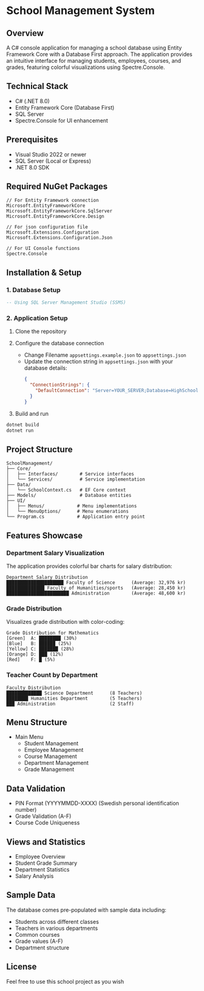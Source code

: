 ﻿# School Management System

## Overview
A C# console application for managing a school database using Entity Framework Core with a Database First approach. The application provides an intuitive interface for managing students, employees, courses, and grades, featuring colorful visualizations using Spectre.Console.

## Technical Stack
- C# (.NET 8.0)
- Entity Framework Core (Database First)
- SQL Server
- Spectre.Console for UI enhancement

## Prerequisites
- Visual Studio 2022 or newer
- SQL Server (Local or Express)
- .NET 8.0 SDK

## Required NuGet Packages
```shell
// For Entity Framework connection
Microsoft.EntityFrameworkCore
Microsoft.EntityFrameworkCore.SqlServer
Microsoft.EntityFrameworkCore.Design

// For json configuration file
Microsoft.Extensions.Configuration
Microsoft.Extensions.Configuration.Json

// For UI Console functions 
Spectre.Console
```

## Installation & Setup

### 1. Database Setup
```sql
-- Using SQL Server Management Studio (SSMS)
```

### 2. Application Setup
1. Clone the repository

2. Configure the database connection
   - Change Filename `appsettings.example.json` to `appsettings.json`
   - Update the connection string in `appsettings.json` with your database details:
     ```json
     {
       "ConnectionStrings": {
         "DefaultConnection": "Server=YOUR_SERVER;Database=HighSchool;Trusted_Connection=True;TrustServerCertificate=True;"
       }
     }
     ```

3. Build and run
```bash
dotnet build
dotnet run
```

## Project Structure
```
SchoolManagement/
├── Core/
│   ├── Interfaces/        # Service interfaces
│   └── Services/          # Service implementation
├── Data/
│   └── SchoolContext.cs   # EF Core context
├── Models/                # Database entities
├── UI/
│   ├── Menus/            # Menu implementations
│   └── MenuOptions/      # Menu enumerations
└── Program.cs            # Application entry point
```

## Features Showcase

### Department Salary Visualization
The application provides colorful bar charts for salary distribution:
```
Department Salary Distribution
█████████████████████ Faculty of Science      (Average: 32,976 kr)
██████████████ Faculty of Humanities/sports   (Average: 28,450 kr)
███████████████████████ Administration        (Average: 48,600 kr)
```

### Grade Distribution
Visualizes grade distribution with color-coding:
```
Grade Distribution for Mathematics
[Green]  A: ████████ (30%)
[Blue]   B: ██████ (25%)
[Yellow] C: ███████ (28%)
[Orange] D: ███ (12%)
[Red]    F: █ (5%)
```

### Teacher Count by Department
```
Faculty Distribution
█████████████ Science Department      (8 Teachers)
████████ Humanities Department        (5 Teachers)
███ Administration                    (2 Staff)
```

## Menu Structure
- Main Menu
  - Student Management
  - Employee Management
  - Course Management
  - Department Management
  - Grade Management

## Data Validation
- PIN Format (YYYYMMDD-XXXX) (Swedish personal identification number)
- Grade Validation (A-F)
- Course Code Uniqueness

## Views and Statistics
- Employee Overview
- Student Grade Summary
- Department Statistics
- Salary Analysis

## Sample Data
The database comes pre-populated with sample data including:
- Students across different classes
- Teachers in various departments
- Common courses
- Grade values (A-F)
- Department structure

## License
Feel free to use this school project as you wish 
